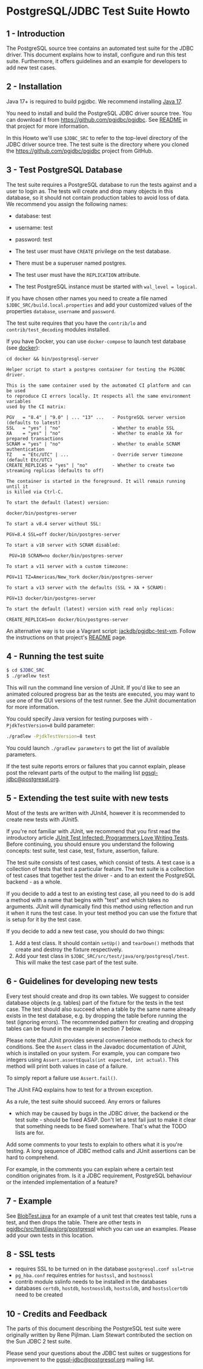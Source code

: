# PostgreSQL/JDBC Test Suite Howto


## 1 - Introduction

The PostgreSQL source tree contains an automated test suite for
the JDBC driver. This document explains how to install,
configure and run this test suite. Furthermore, it offers
guidelines and an example for developers to add new test cases.

## 2 - Installation

Java 17+ is required to build pgjdbc. We recommend installing [Java 17](https://javaalmanac.io/jdk/17/).

You need to install and build the PostgreSQL JDBC driver source
tree. You can download it from https://github.com/pgjdbc/pgjdbc.  See
[README](https://github.com/pgjdbc/pgjdbc) in that project for more information.

In this Howto we'll use `$JDBC_SRC` to refer to the top-level directory
of the JDBC driver source tree.  The test suite is the directory where you cloned the https://github.com/pgjdbc/pgjdbc project from GitHub.

## 3 - Test PostgreSQL Database

The test suite requires a PostgreSQL database to run the tests against
and a user to login as. The tests will create and drop many objects in
this database, so it should not contain production tables to avoid
loss of data. We recommend you assign the following names:

- database: test
- username: test
- password: test

- The test user must have `CREATE` privilege on the test database.
- There must be a superuser named postgres.
- The test user must have the `REPLICATION` attribute.
- The test PostgreSQL instance must be started with `wal_level = logical`.

If you have chosen other names you need to
create a file named `$JDBC_SRC/build.local.properties` and add your
customized values of the properties `database`, `username` and
`password`.

The test suite requires that you have the `contrib/lo` and `contrib/test_decoding` modules
installed.

If you have Docker, you can use `docker-compose` to launch test database (see [docker](docker)):

    cd docker && bin/postgresql-server

    Helper script to start a postgres container for testing the PGJDBC driver.

    This is the same container used by the automated CI platform and can be used
    to reproduce CI errors locally. It respects all the same environment variables
    used by the CI matrix:

    PGV   = "8.4" | "9.0" | ... "13" ...   - PostgreSQL server version (defaults to latest)
    SSL   = "yes" | "no"                   - Whether to enable SSL
    XA    = "yes" | "no"                   - Whether to enable XA for prepared transactions
    SCRAM = "yes" | "no"                   - Whether to enable SCRAM authentication
    TZ    = "Etc/UTC" | ...                - Override server timezone (default Etc/UTC)
    CREATE_REPLICAS = "yes" | "no"         - Whether to create two streaming replicas (defaults to off)

    The container is started in the foreground. It will remain running until it
    is killed via Ctrl-C.

    To start the default (latest) version:

    docker/bin/postgres-server

    To start a v8.4 server without SSL:

    PGV=8.4 SSL=off docker/bin/postgres-server

    To start a v10 server with SCRAM disabled:

     PGV=10 SCRAM=no docker/bin/postgres-server

    To start a v11 server with a custom timezone:

    PGV=11 TZ=Americas/New_York docker/bin/postgres-server

    To start a v13 server with the defaults (SSL + XA + SCRAM):

    PGV=13 docker/bin/postgres-server

    To start the default (latest) version with read only replicas:

    CREATE_REPLICAS=on docker/bin/postgres-server

An alternative way is to use a Vagrant script: [jackdb/pgjdbc-test-vm](https://github.com/jackdb/pgjdbc-test-vm).
Follow the instructions on that project's [README](https://github.com/jackdb/pgjdbc-test-vm) page.

## 4 - Running the test suite

```sh
$ cd $JDBC_SRC
$ ./gradlew test
```

This will run the command line version of JUnit. If you'd like
to see an animated coloured progress bar as the tests are
executed, you may want to use one of the GUI versions of the
test runner. See the JUnit documentation for more information.

You could specify Java version for testing purposes with `-PjdkTestVersion=8` build parameter:

```sh
./gradlew -PjdkTestVersion=8 test
```

You could launch `./gradlew parameters` to get the list of available parameters.

If the test suite reports errors or failures that you cannot
explain, please post the relevant parts of the output to the
mailing list pgsql-jdbc@postgresql.org.

## 5 - Extending the test suite with new tests

Most of the tests are written with JUnit4, however it is recommended to create new tests with JUnit5.

If you're not familiar with JUnit, we recommend that you
first read the introductory article [JUnit Test Infected:
Programmers Love Writing Tests](http://junit.sourceforge.net/doc/testinfected/testing.htm).
Before continuing, you should ensure you understand the
following concepts: test suite, test case, test, fixture,
assertion, failure.

The test suite consists of test cases, which consist of tests.
A test case is a collection of tests that test a particular
feature. The test suite is a collection of test cases that
together test the driver - and to an extent the PostgreSQL
backend - as a whole.

If you decide to add a test to an existing test case, all you
need to do is add a method with a name that begins with "test"
and which takes no arguments. JUnit will dynamically find this
method using reflection and run it when it runs the test case.
In your test method you can use the fixture that is setup for it
by the test case.

If you decide to add a new test case, you should do two things:

1. Add a test class. It should
   contain `setUp()` and `tearDown()` methods that create and destroy
   the fixture respectively.
2. Add your test class in `$JDBC_SRC/src/test/java/org/postgresql/test`. This will make the test case
   part of the test suite.

## 6 - Guidelines for developing new tests

Every test should create and drop its own tables. We suggest to
consider database objects (e.g. tables) part of the fixture for
the tests in the test case. The test should also succeed when a
table by the same name already exists in the test database, e.g.
by dropping the table before running the test (ignoring errors).
The recommended pattern for creating and dropping tables can be
found in the example in section 7 below.

Please note that JUnit provides several convenience methods to
check for conditions. See the `Assert` class in the Javadoc
documentation of JUnit, which is installed on your system. For
example, you can compare two integers using
`Assert.assertEquals(int expected, int actual)`. This method
will print both values in case of a failure.

To simply report a failure use `Assert.fail()`.

The JUnit FAQ explains how to test for a thrown exception.

As a rule, the test suite should succeed. Any errors or failures
- which may be caused by bugs in the JDBC driver, the backend or
the test suite - should be fixed ASAP. Don't let a test fail
just to make it clear that something needs to be fixed somewhere.
That's what the TODO lists are for.

Add some comments to your tests to explain to others what it is
you're testing. A long sequence of JDBC method calls and JUnit
assertions can be hard to comprehend.

For example, in the comments you can explain where a certain test
condition originates from. Is it a JDBC requirement, PostgreSQL
behaviour or the intended implementation of a feature?

## 7 - Example

See [BlobTest.java](https://github.com/pgjdbc/pgjdbc/blob/master/pgjdbc/src/test/java/org/postgresql/test/jdbc2/BlobTest.java) for an example of a unit test that creates  test table, runs a test, and then drops the table. There are other tests in [pgjdbc/src/test/java/org/postgresql](https://github.com/pgjdbc/pgjdbc/tree/master/pgjdbc/src/test/java/org/postgresql) which you can use an examples. Please add your own tests in this location.

## 8 - SSL tests

- requires SSL to be turned on in the database `postgresql.conf ssl=true`
- `pg_hba.conf` requires entries for `hostssl`, and `hostnossl`
- contrib module sslinfo needs to be installed in the databases
- databases `certdb`, `hostdb`, `hostnossldb`, `hostssldb`, and `hostsslcertdb` need to be created


## 10 - Credits and Feedback

The parts of this document describing the PostgreSQL test suite
were originally written by Rene Pijlman. Liam Stewart contributed
the section on the Sun JDBC 2 test suite.

Please send your questions about the JDBC test suites or suggestions
for improvement to the pgsql-jdbc@postgresql.org mailing list.
